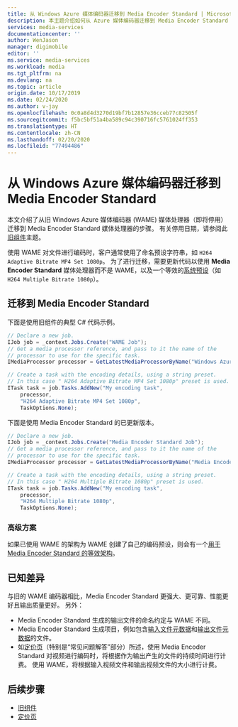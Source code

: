 ```yaml
---
title: 从 Windows Azure 媒体编码器迁移到 Media Encoder Standard | Microsoft Docs
description: 本主题介绍如何从 Azure 媒体编码器迁移到 Media Encoder Standard 媒体处理器。
services: media-services
documentationcenter: ''
author: WenJason
manager: digimobile
editor: ''
ms.service: media-services
ms.workload: media
ms.tgt_pltfrm: na
ms.devlang: na
ms.topic: article
origin.date: 10/17/2019
ms.date: 02/24/2020
ms.author: v-jay
ms.openlocfilehash: 0c0a8d4d3270d19bf7b12857e36cceb77c82505f
ms.sourcegitcommit: f5bc5bf51a4ba589c94c390716fc5761024ff353
ms.translationtype: HT
ms.contentlocale: zh-CN
ms.lasthandoff: 02/20/2020
ms.locfileid: "77494486"
---
```

# <a name="migrate-from-windows-azure-media-encoder-to-media-encoder-standard"></a>从 Windows Azure 媒体编码器迁移到 Media Encoder Standard

本文介绍了从旧 Windows Azure 媒体编码器 (WAME) 媒体处理器（即将停用）迁移到 Media Encoder Standard 媒体处理器的步骤。 有关停用日期，请参阅此[旧组件](legacy-components.md)主题。

使用 WAME 对文件进行编码时，客户通常使用了命名预设字符串，如 `H264 Adaptive Bitrate MP4 Set 1080p`。 为了进行迁移，需要更新代码以使用 **Media Encoder Standard** 媒体处理器而不是 WAME，以及一个等效的[系统预设](media-services-mes-presets-overview.md)（如 `H264 Multiple Bitrate 1080p`）。 

## <a name="migrating-to-media-encoder-standard"></a>迁移到 Media Encoder Standard

下面是使用旧组件的典型 C# 代码示例。 

```csharp
// Declare a new job. 
IJob job = _context.Jobs.Create("WAME Job"); 
// Get a media processor reference, and pass to it the name of the  
// processor to use for the specific task. 
IMediaProcessor processor = GetLatestMediaProcessorByName("Windows Azure Media Encoder"); 

// Create a task with the encoding details, using a string preset. 
// In this case " H264 Adaptive Bitrate MP4 Set 1080p" preset is used. 
ITask task = job.Tasks.AddNew("My encoding task", 
    processor, 
    "H264 Adaptive Bitrate MP4 Set 1080p", 
    TaskOptions.None); 
```

下面是使用 Media Encoder Standard 的已更新版本。

```csharp
// Declare a new job. 
IJob job = _context.Jobs.Create("Media Encoder Standard Job"); 
// Get a media processor reference, and pass to it the name of the  
// processor to use for the specific task. 
IMediaProcessor processor = GetLatestMediaProcessorByName("Media Encoder Standard"); 

// Create a task with the encoding details, using a string preset. 
// In this case " H264 Multiple Bitrate 1080p" preset is used. 
ITask task = job.Tasks.AddNew("My encoding task", 
    processor, 
    "H264 Multiple Bitrate 1080p", 
    TaskOptions.None); 
```

### <a name="advanced-scenarios"></a>高级方案 

如果已使用 WAME 的架构为 WAME 创建了自己的编码预设，则会有一个[用于 Media Encoder Standard 的等效架构](media-services-mes-schema.md)。

## <a name="known-differences"></a>已知差异 

与旧的 WAME 编码器相比，Media Encoder Standard 更强大、更可靠、性能更好且输出质量更好。 另外： 

* Media Encoder Standard 生成的输出文件的命名约定与 WAME 不同。
* Media Encoder Standard 生成项目，例如包含[输入文件元数据](media-services-input-metadata-schema.md)和[输出文件元数据](media-services-output-metadata-schema.md)的文件。
* 如[定价页](https://azure.cn/pricing/details/media-services/)（特别是“常见问题解答”部分）所述，使用 Media Encoder Standard 对视频进行编码时，将根据作为输出产生的文件的持续时间进行计费。 使用 WAME，将根据输入视频文件和输出视频文件的大小进行计费。

## <a name="next-steps"></a>后续步骤

* [旧组件](legacy-components.md)
* [定价页](https://azure.cn/pricing/details/media-services/)